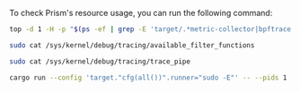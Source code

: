 To check Prism's resource usage, you can run the following command:
```bash 
top -d 1 -H -p "$(ps -ef | grep -E 'target/.*metric-collector|bpftrace' | head -n -1 | awk '{print $2}' | paste -s -d ,)"
```

```bash
sudo cat /sys/kernel/debug/tracing/available_filter_functions
```

```bash
sudo cat /sys/kernel/debug/tracing/trace_pipe
```

```bash
cargo run --config 'target."cfg(all())".runner="sudo -E"' -- --pids 1
```
